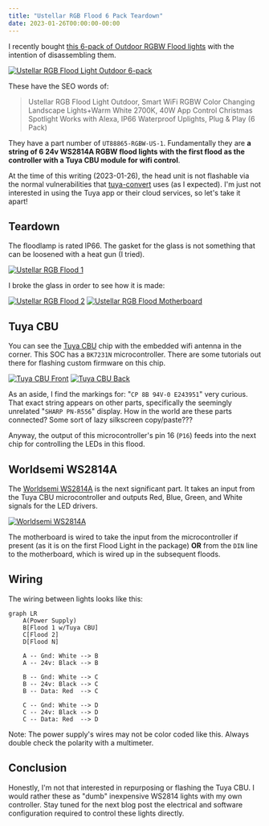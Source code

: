 ```yaml
---
title: "Ustellar RGB Flood 6 Pack Teardown"
date: 2023-01-26T00:00:00-00:00
---
```


I recently bought [this 6-pack of Outdoor RGBW Flood lights](https://www.amazon.com/gp/product/B09ZY5QP6K/) with the intention of disassembling them.

[![Ustellar RGB Flood Light Outdoor 6-pack](/uploads/2023-01-26-ustellar-6pack-rgbw-flood-teardown/ustellar-6pack.thumb.jpg)](/uploads/2023-01-26-ustellar-6pack-rgbw-flood-teardown/ustellar-6pack.jpg)


These have the SEO words of:

> Ustellar RGB Flood Light Outdoor, Smart WiFi RGBW Color Changing Landscape Lights+Warm White 2700K, 40W App Control Christmas Spotlight Works with Alexa, IP66 Waterproof Uplights, Plug & Play (6 Pack) 

They have a part number of `UT88865-RGBW-US-1`.
Fundamentally they are **a string of 6 24v WS2814A RGBW flood lights with the first flood as the controller with a Tuya CBU module for wifi control**.

At the time of this writing (2023-01-26), the head unit is not flashable via the normal vulnerabilities that [tuya-convert](https://github.com/ct-Open-Source/tuya-convert) uses (as I expected).
I'm just not interested in using the Tuya app or their cloud services, so let's take it apart!

## Teardown

The floodlamp is rated IP66.
The gasket for the glass is not something that can be loosened with a heat gun (I tried).

[![Ustellar RGB Flood 1](/uploads/2023-01-26-ustellar-6pack-rgbw-flood-teardown/ustellar-1.thumb.jpg)](/uploads/2023-01-26-ustellar-6pack-rgbw-flood-teardown/ustellar-1.jpg)

I broke the glass in order to see how it is made:

[![Ustellar RGB Flood 2](/uploads/2023-01-26-ustellar-6pack-rgbw-flood-teardown/ustellar-2.thumb.jpg)](/uploads/2023-01-26-ustellar-6pack-rgbw-flood-teardown/ustellar-2.jpg)
[![Ustellar RGB Flood Motherboard](/uploads/2023-01-26-ustellar-6pack-rgbw-flood-teardown/ustellar-motherboard.thumb.jpg)](/uploads/2023-01-26-ustellar-6pack-rgbw-flood-teardown/ustellar-motherboard.jpg)

## Tuya CBU

You can see the [Tuya CBU](https://developer.tuya.com/en/docs/iot/cbu-module-datasheet?id=Ka07pykl5dk4u) chip with the embedded wifi antenna in the corner.
This SOC has a `BK7231N` microcontroller.
There are some tutorials out there for flashing custom firmware on this chip.

[![Tuya CBU Front](/uploads/2023-01-26-ustellar-6pack-rgbw-flood-teardown/tuya-cbu-front.thumb.png)](/uploads/2023-01-26-ustellar-6pack-rgbw-flood-teardown/tuya-cbu-front.png)
[![Tuya CBU Back](/uploads/2023-01-26-ustellar-6pack-rgbw-flood-teardown/tuya-cbu-back.thumb.png)](/uploads/2023-01-26-ustellar-6pack-rgbw-flood-teardown/tuya-cbu-back.png)

As an aside, I find the markings for: "`CP 8B 94V-0 E243951`" very curious.
That exact string appears on other parts, specifically the seemingly unrelated "`SHARP PN-R556`" display.
How in the world are these parts connected?
Some sort of lazy silkscreen copy/paste???

Anyway, the output of this microcontroller's pin 16 (`P16`) feeds into the next chip for controlling the LEDs in this flood.

## Worldsemi WS2814A

The [Worldsemi WS2814A](https://www.lcsc.com/product-detail/LED-Drivers_Worldsemi-WS2814A_C2920044.html) is the next significant part.
It takes an input from the Tuya CBU microcontroller and outputs Red, Blue, Green, and White signals for the LED drivers.

[![Worldsemi WS2814A](/uploads/2023-01-26-ustellar-6pack-rgbw-flood-teardown/worldsemi-ws2814a.thumb.png)](/uploads/2023-01-26-ustellar-6pack-rgbw-flood-teardown/worldsemi-ws2814a.png)

The motherboard is wired to take the input from the microcontroller if present (as it is on the first Flood Light in the package) **OR** from the `DIN` line to the motherboard, which is wired up in the subsequent floods.

## Wiring

The wiring between lights looks like this:

```mermaid
graph LR
    A(Power Supply)
    B[Flood 1 w/Tuya CBU]
    C[Flood 2]
    D[Flood N]

    A -- Gnd: White --> B
    A -- 24v: Black --> B
    
    B -- Gnd: White --> C
    B -- 24v: Black --> C
    B -- Data: Red  --> C

    C -- Gnd: White --> D
    C -- 24v: Black --> D
    C -- Data: Red  --> D
```

Note: The power supply's wires may not be color coded like this.
Always double check the polarity with a multimeter.

## Conclusion

Honestly, I'm not that interested in repurposing or flashing the Tuya CBU.
I would rather these as "dumb" inexpensive WS2814 lights with my own controller.
Stay tuned for the next blog post the electrical and software configuration required to control these lights directly.
